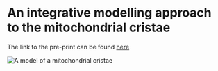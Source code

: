 # An integrative modelling approach to the mitochondrial cristae

The link to the pre-print can be found [here](https://www.biorxiv.org/content/10.1101/2024.09.23.613389v1) 

![A model of a mitochondrial cristae](Mitochondrial_cristae/Images/Starting_frame.png "Mitochondrial cristae model")
